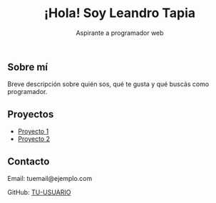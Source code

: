 <!DOCTYPE html>
<html lang="es">
<head>
  <meta charset="UTF-8">
  <meta name="viewport" content="width=device-width, initial-scale=1.0">
  <title>Mi Portfolio</title>
  <link rel="stylesheet" href="style.css">
</head>
<body>
  <header>
    <h1>¡Hola! Soy Leandro Tapia</h1>
    <p>Aspirante a programador web</p>
  </header>

  <section id="about">
    <h2>Sobre mí</h2>
    <p>Breve descripción sobre quién sos, qué te gusta y qué buscás como programador.</p>
  </section>

  <section id="projects">
    <h2>Proyectos</h2>
    <ul>
      <li><a href="link-a-proyecto1">Proyecto 1</a></li>
      <li><a href="link-a-proyecto2">Proyecto 2</a></li>
    </ul>
  </section>

  <section id="contact">
    <h2>Contacto</h2>
    <p>Email: tuemail@ejemplo.com</p>
    <p>GitHub: <a href="https://github.com/TU-USUARIO">TU-USUARIO</a></p>
  </section>
</body>
</html>
